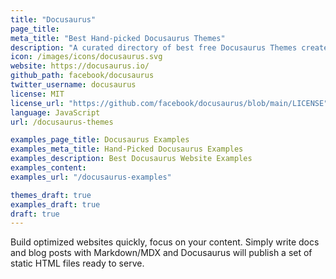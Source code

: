 ```yaml
---
title: "Docusaurus"
page_title:
meta_title: "Best Hand-picked Docusaurus Themes"
description: "A curated directory of best free Docusaurus Themes created by independent web designers & developers that are open source, MIT licensed & available for free to download."
icon: /images/icons/docusaurus.svg
website: https://docusaurus.io/
github_path: facebook/docusaurus
twitter_username: docusaurus
license: MIT
license_url: "https://github.com/facebook/docusaurus/blob/main/LICENSE"
language: JavaScript
url: /docusaurus-themes

examples_page_title: Docusaurus Examples
examples_meta_title: Hand-Picked Docusaurus Examples
examples_description: Best Docusaurus Website Examples
examples_content: 
examples_url: "/docusaurus-examples"

themes_draft: true
examples_draft: true
draft: true
---
```


Build optimized websites quickly, focus on your content. Simply write docs and blog posts with Markdown/MDX and Docusaurus will publish a set of static HTML files ready to serve.
